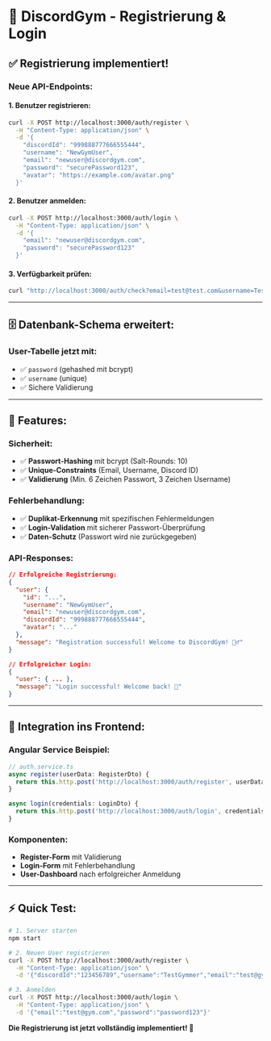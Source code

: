 # 🔐 DiscordGym - Registrierung & Login

## ✅ **Registrierung implementiert!**

### **Neue API-Endpoints:**

#### **1. Benutzer registrieren:**
```bash
curl -X POST http://localhost:3000/auth/register \
  -H "Content-Type: application/json" \
  -d '{
    "discordId": "999888777666555444",
    "username": "NewGymUser",
    "email": "newuser@discordgym.com",
    "password": "securePassword123",
    "avatar": "https://example.com/avatar.png"
  }'
```

#### **2. Benutzer anmelden:**
```bash
curl -X POST http://localhost:3000/auth/login \
  -H "Content-Type: application/json" \
  -d '{
    "email": "newuser@discordgym.com",
    "password": "securePassword123"
  }'
```

#### **3. Verfügbarkeit prüfen:**
```bash
curl "http://localhost:3000/auth/check?email=test@test.com&username=TestUser&discordId=123456789"
```

---

## 🗄️ **Datenbank-Schema erweitert:**

### **User-Tabelle jetzt mit:**
- ✅ `password` (gehashed mit bcrypt)
- ✅ `username` (unique)
- ✅ Sichere Validierung

---

## 🔧 **Features:**

### **Sicherheit:**
- ✅ **Passwort-Hashing** mit bcrypt (Salt-Rounds: 10)
- ✅ **Unique-Constraints** (Email, Username, Discord ID)
- ✅ **Validierung** (Min. 6 Zeichen Passwort, 3 Zeichen Username)

### **Fehlerbehandlung:**
- ✅ **Duplikat-Erkennung** mit spezifischen Fehlermeldungen
- ✅ **Login-Validation** mit sicherer Passwort-Überprüfung
- ✅ **Daten-Schutz** (Passwort wird nie zurückgegeben)

### **API-Responses:**
```json
// Erfolgreiche Registrierung:
{
  "user": {
    "id": "...",
    "username": "NewGymUser",
    "email": "newuser@discordgym.com",
    "discordId": "999888777666555444",
    "avatar": "..."
  },
  "message": "Registration successful! Welcome to DiscordGym! 🏋️‍♂️"
}

// Erfolgreicher Login:
{
  "user": { ... },
  "message": "Login successful! Welcome back! 💪"
}
```

---

## 🚀 **Integration ins Frontend:**

### **Angular Service Beispiel:**
```typescript
// auth.service.ts
async register(userData: RegisterDto) {
  return this.http.post('http://localhost:3000/auth/register', userData);
}

async login(credentials: LoginDto) {
  return this.http.post('http://localhost:3000/auth/login', credentials);
}
```

### **Komponenten:**
- **Register-Form** mit Validierung
- **Login-Form** mit Fehlerbehandlung
- **User-Dashboard** nach erfolgreicher Anmeldung

---

## ⚡ **Quick Test:**

```bash
# 1. Server starten
npm start

# 2. Neuen User registrieren
curl -X POST http://localhost:3000/auth/register \
  -H "Content-Type: application/json" \
  -d '{"discordId":"123456789","username":"TestGymmer","email":"test@gym.com","password":"password123"}'

# 3. Anmelden
curl -X POST http://localhost:3000/auth/login \
  -H "Content-Type: application/json" \
  -d '{"email":"test@gym.com","password":"password123"}'
```

**Die Registrierung ist jetzt vollständig implementiert! 🎉**
